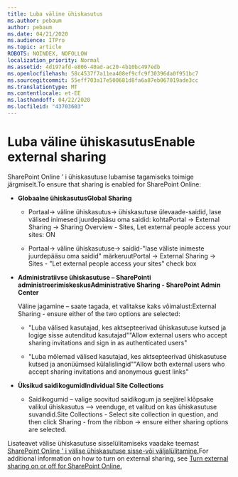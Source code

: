 ```yaml
---
title: Luba väline ühiskasutus
ms.author: pebaum
author: pebaum
ms.date: 04/21/2020
ms.audience: ITPro
ms.topic: article
ROBOTS: NOINDEX, NOFOLLOW
localization_priority: Normal
ms.assetid: 4d197afd-e806-40ad-ac20-4b10bc497edb
ms.openlocfilehash: 58c4537f7a11ea408ef9cfc9f30396da0f951bc7
ms.sourcegitcommit: 55eff703a17e500681d8fa6a87eb067019ade3cc
ms.translationtype: MT
ms.contentlocale: et-EE
ms.lasthandoff: 04/22/2020
ms.locfileid: "43703603"
---
```

# <a name="enable-external-sharing"></a><span data-ttu-id="f19c5-102">Luba väline ühiskasutus</span><span class="sxs-lookup"><span data-stu-id="f19c5-102">Enable external sharing</span></span>

 <span data-ttu-id="f19c5-103">SharePoint Online ' i ühiskasutuse lubamise tagamiseks toimige järgmiselt.</span><span class="sxs-lookup"><span data-stu-id="f19c5-103">To ensure that sharing is enabled for SharePoint Online:</span></span>
  
- <span data-ttu-id="f19c5-104">**Globaalne ühiskasutus**</span><span class="sxs-lookup"><span data-stu-id="f19c5-104">**Global Sharing**</span></span>
    
  - <span data-ttu-id="f19c5-105">Portaal-\> väline ühiskasutus-\> ühiskasutuse ülevaade-saidid, lase välised inimesed juurdepääsu oma saidid: kohta</span><span class="sxs-lookup"><span data-stu-id="f19c5-105">Portal -\> External Sharing -\> Sharing Overview - Sites, Let external people access your sites: ON</span></span>
    
  - <span data-ttu-id="f19c5-106">Portaal-\> väline ühiskasutuse-\> saidid-"lase väliste inimeste juurdepääsu oma saidid" märkeruut</span><span class="sxs-lookup"><span data-stu-id="f19c5-106">Portal -\> External Sharing -\> Sites - "Let external people access your sites" check box</span></span>
    
- <span data-ttu-id="f19c5-107">**Administratiivse ühiskasutuse – SharePointi administreerimiskeskus**</span><span class="sxs-lookup"><span data-stu-id="f19c5-107">**Administrative Sharing - SharePoint Admin Center**</span></span>
    
    <span data-ttu-id="f19c5-108">Väline jagamine – saate tagada, et valitakse kaks võimalust:</span><span class="sxs-lookup"><span data-stu-id="f19c5-108">External Sharing - ensure either of the two options are selected:</span></span>
    
  - <span data-ttu-id="f19c5-109">"Luba välised kasutajad, kes aktsepteerivad ühiskasutuse kutsed ja logige sisse autenditud kasutajad"</span><span class="sxs-lookup"><span data-stu-id="f19c5-109">"Allow external users who accept sharing invitations and sign in as authenticated users"</span></span>
    
  - <span data-ttu-id="f19c5-110">"Luba mõlemad välised kasutajad, kes aktsepteerivad ühiskasutuse kutsed ja anonüümsed külalislingid"</span><span class="sxs-lookup"><span data-stu-id="f19c5-110">"Allow both external users who accept sharing invitations and anonymous guest links"</span></span>
    
- <span data-ttu-id="f19c5-111">**Üksikud saidikogumid**</span><span class="sxs-lookup"><span data-stu-id="f19c5-111">**Individual Site Collections**</span></span>
    
  - <span data-ttu-id="f19c5-112">Saidikogumid – valige soovitud saidikogum ja seejärel klõpsake valikul ühiskasutus –\> veenduge, et valitud on kas ühiskasutuse suvandid.</span><span class="sxs-lookup"><span data-stu-id="f19c5-112">Site Collections - Select site collection in question, and then click Sharing - from the ribbon -\> ensure either sharing options are selected.</span></span>
    
<span data-ttu-id="f19c5-113">Lisateavet välise ühiskasutuse sisselülitamiseks vaadake teemast [SharePoint Online ' i välise ühiskasutuse sisse-või väljalülitamine.](https://go.microsoft.com/fwlink/?linkid=2047681&amp;clcid=0x409)</span><span class="sxs-lookup"><span data-stu-id="f19c5-113">For additional information on how to turn on external sharing, see [Turn external sharing on or off for SharePoint Online.](https://go.microsoft.com/fwlink/?linkid=2047681&amp;clcid=0x409)</span></span>
  

